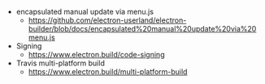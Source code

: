 - encapsulated manual update via menu.js
  - https://github.com/electron-userland/electron-builder/blob/docs/encapsulated%20manual%20update%20via%20menu.js
- Signing
  - https://www.electron.build/code-signing
- Travis multi-platform build 
  - https://www.electron.build/multi-platform-build
